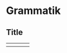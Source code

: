 # Grammatik

## Title
<table>
    <tr>
        <th></th> <th></th> <th></th> <th></th>
    </tr>

</table>

